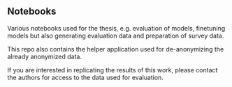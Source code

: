 ## Notebooks

Various notebooks used for the thesis, e.g. evaluation of models, finetuning models but also generating evaluation data and preparation of survey data.

This repo also contains the helper application used for de-anonymizing the already anonymized data.

If you are interested in replicating the results of this work, please contact the authors for access to the data used for evaluation.
